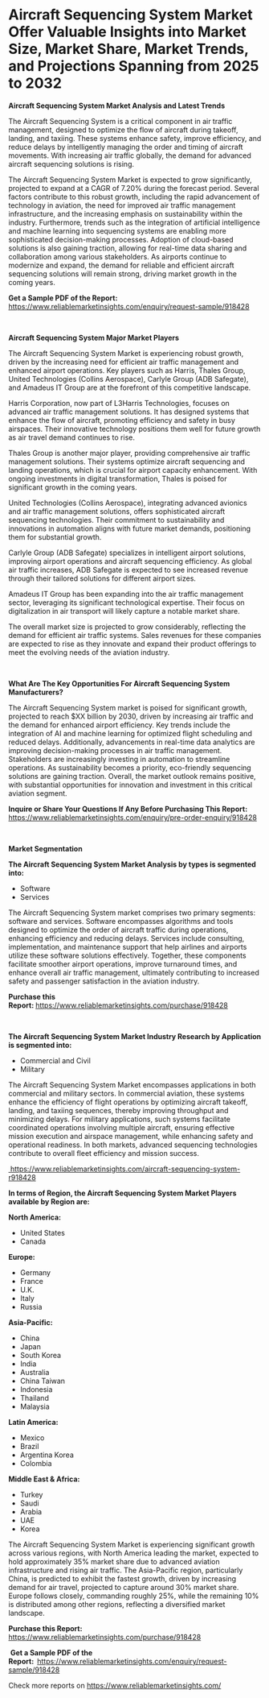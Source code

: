<p><h1>Aircraft Sequencing System Market Offer Valuable Insights into Market Size, Market Share, Market Trends, and Projections Spanning from 2025 to 2032</h1></p><p><strong>Aircraft Sequencing System Market Analysis and Latest Trends</strong></p>
<p><p>The Aircraft Sequencing System is a critical component in air traffic management, designed to optimize the flow of aircraft during takeoff, landing, and taxiing. These systems enhance safety, improve efficiency, and reduce delays by intelligently managing the order and timing of aircraft movements. With increasing air traffic globally, the demand for advanced aircraft sequencing solutions is rising.</p><p>The Aircraft Sequencing System Market is expected to grow significantly, projected to expand at a CAGR of 7.20% during the forecast period. Several factors contribute to this robust growth, including the rapid advancement of technology in aviation, the need for improved air traffic management infrastructure, and the increasing emphasis on sustainability within the industry. Furthermore, trends such as the integration of artificial intelligence and machine learning into sequencing systems are enabling more sophisticated decision-making processes. Adoption of cloud-based solutions is also gaining traction, allowing for real-time data sharing and collaboration among various stakeholders. As airports continue to modernize and expand, the demand for reliable and efficient aircraft sequencing solutions will remain strong, driving market growth in the coming years.</p></p>
<p><strong>Get a Sample PDF of the Report:&nbsp;</strong> <a href="https://www.reliablemarketinsights.com/enquiry/request-sample/918428?utm_campaign=3122&utm_medium=2&utm_source=Github&utm_content=ia&utm_term=05032025&utm_id=aircraft-sequencing-system">https://www.reliablemarketinsights.com/enquiry/request-sample/918428</a></p>
<p>&nbsp;</p>
<p><strong>Aircraft Sequencing System Major Market Players</strong></p>
<p><p>The Aircraft Sequencing System Market is experiencing robust growth, driven by the increasing need for efficient air traffic management and enhanced airport operations. Key players such as Harris, Thales Group, United Technologies (Collins Aerospace), Carlyle Group (ADB Safegate), and Amadeus IT Group are at the forefront of this competitive landscape.</p><p>Harris Corporation, now part of L3Harris Technologies, focuses on advanced air traffic management solutions. It has designed systems that enhance the flow of aircraft, promoting efficiency and safety in busy airspaces. Their innovative technology positions them well for future growth as air travel demand continues to rise.</p><p>Thales Group is another major player, providing comprehensive air traffic management solutions. Their systems optimize aircraft sequencing and landing operations, which is crucial for airport capacity enhancement. With ongoing investments in digital transformation, Thales is poised for significant growth in the coming years.</p><p>United Technologies (Collins Aerospace), integrating advanced avionics and air traffic management solutions, offers sophisticated aircraft sequencing technologies. Their commitment to sustainability and innovations in automation aligns with future market demands, positioning them for substantial growth.</p><p>Carlyle Group (ADB Safegate) specializes in intelligent airport solutions, improving airport operations and aircraft sequencing efficiency. As global air traffic increases, ADB Safegate is expected to see increased revenue through their tailored solutions for different airport sizes.</p><p>Amadeus IT Group has been expanding into the air traffic management sector, leveraging its significant technological expertise. Their focus on digitalization in air transport will likely capture a notable market share.</p><p>The overall market size is projected to grow considerably, reflecting the demand for efficient air traffic systems. Sales revenues for these companies are expected to rise as they innovate and expand their product offerings to meet the evolving needs of the aviation industry.</p></p>
<p>&nbsp;</p>
<p><strong>What Are The Key Opportunities For Aircraft Sequencing System Manufacturers?</strong></p>
<p><p>The Aircraft Sequencing System market is poised for significant growth, projected to reach $XX billion by 2030, driven by increasing air traffic and the demand for enhanced airport efficiency. Key trends include the integration of AI and machine learning for optimized flight scheduling and reduced delays. Additionally, advancements in real-time data analytics are improving decision-making processes in air traffic management. Stakeholders are increasingly investing in automation to streamline operations. As sustainability becomes a priority, eco-friendly sequencing solutions are gaining traction. Overall, the market outlook remains positive, with substantial opportunities for innovation and investment in this critical aviation segment.</p></p>
<p><strong>Inquire or Share Your Questions If Any Before Purchasing This Report:</strong> <a href="https://www.reliablemarketinsights.com/enquiry/pre-order-enquiry/918428?utm_campaign=3122&utm_medium=2&utm_source=Github&utm_content=ia&utm_term=05032025&utm_id=aircraft-sequencing-system">https://www.reliablemarketinsights.com/enquiry/pre-order-enquiry/918428</a></p>
<p>&nbsp;</p>
<p><strong>Market Segmentation</strong></p>
<p><strong>The Aircraft Sequencing System Market Analysis by types is segmented into:</strong></p>
<p><ul><li>Software</li><li>Services</li></ul></p>
<p><p>The Aircraft Sequencing System market comprises two primary segments: software and services. Software encompasses algorithms and tools designed to optimize the order of aircraft traffic during operations, enhancing efficiency and reducing delays. Services include consulting, implementation, and maintenance support that help airlines and airports utilize these software solutions effectively. Together, these components facilitate smoother airport operations, improve turnaround times, and enhance overall air traffic management, ultimately contributing to increased safety and passenger satisfaction in the aviation industry.</p></p>
<p><strong>Purchase this Report:&nbsp;</strong><a href="https://www.reliablemarketinsights.com/purchase/918428?utm_campaign=3122&utm_medium=2&utm_source=Github&utm_content=ia&utm_term=05032025&utm_id=aircraft-sequencing-system">https://www.reliablemarketinsights.com/purchase/918428</a></p>
<p>&nbsp;</p>
<p><strong>The Aircraft Sequencing System Market Industry Research by Application is segmented into:</strong></p>
<p><ul><li>Commercial and Civil</li><li>Military</li></ul></p>
<p><p>The Aircraft Sequencing System Market encompasses applications in both commercial and military sectors. In commercial aviation, these systems enhance the efficiency of flight operations by optimizing aircraft takeoff, landing, and taxiing sequences, thereby improving throughput and minimizing delays. For military applications, such systems facilitate coordinated operations involving multiple aircraft, ensuring effective mission execution and airspace management, while enhancing safety and operational readiness. In both markets, advanced sequencing technologies contribute to overall fleet efficiency and mission success.</p></p>
<p><a href="https://www.reliablemarketinsights.com/aircraft-sequencing-system-r918428?utm_campaign=3122&utm_medium=2&utm_source=Github&utm_content=ia&utm_term=05032025&utm_id=aircraft-sequencing-system">&nbsp;https://www.reliablemarketinsights.com/aircraft-sequencing-system-r918428</a></p>
<p><strong>In terms of Region, the Aircraft Sequencing System Market Players available by Region are:</strong></p>
<p>
    <p> <strong> North America: </strong>
        <ul>
            <li>United States</li>
            <li>Canada</li>
        </ul>
        </p> 
    <p> <strong> Europe: </strong>
        <ul>
            <li>Germany</li>
            <li>France</li>
            <li>U.K.</li>
            <li>Italy</li>
            <li>Russia</li>
        </ul>
        </p> 
    <p> <strong> Asia-Pacific: </strong>
        <ul>
            <li>China</li>
            <li>Japan</li>
            <li>South Korea</li>
            <li>India</li>
            <li>Australia</li>
            <li>China Taiwan</li>
            <li>Indonesia</li>
            <li>Thailand</li>
            <li>Malaysia</li>
        </ul>
        </p> 
    <p> <strong> Latin America: </strong>
        <ul>
            <li>Mexico</li>
            <li>Brazil</li>
            <li>Argentina Korea</li>
            <li>Colombia</li>
        </ul>
        </p> 
    <p> <strong> Middle East & Africa: </strong>
        <ul>
            <li>Turkey</li>
            <li>Saudi</li>
            <li>Arabia</li>
            <li>UAE</li>
            <li>Korea</li>
        </ul>
    </p>
    </p>
<p><p>The Aircraft Sequencing System Market is experiencing significant growth across various regions, with North America leading the market, expected to hold approximately 35% market share due to advanced aviation infrastructure and rising air traffic. The Asia-Pacific region, particularly China, is predicted to exhibit the fastest growth, driven by increasing demand for air travel, projected to capture around 30% market share. Europe follows closely, commanding roughly 25%, while the remaining 10% is distributed among other regions, reflecting a diversified market landscape.</p></p>
<p><strong>Purchase this Report: </strong><a href="https://www.reliablemarketinsights.com/purchase/918428?utm_campaign=3122&utm_medium=2&utm_source=Github&utm_content=ia&utm_term=05032025&utm_id=aircraft-sequencing-system">https://www.reliablemarketinsights.com/purchase/918428</a></p>
<p>&nbsp;<strong>Get a Sample PDF of the Report:&nbsp;&nbsp;</strong><a href="https://www.reliablemarketinsights.com/enquiry/request-sample/918428?utm_campaign=3122&utm_medium=2&utm_source=Github&utm_content=ia&utm_term=05032025&utm_id=aircraft-sequencing-system">https://www.reliablemarketinsights.com/enquiry/request-sample/918428</a></p>
<p><strong></strong></p>
<p>Check more reports on <a href="https://www.reliablemarketinsights.com/?utm_campaign=3122&utm_medium=2&utm_source=Github&utm_content=ia&utm_term=05032025&utm_id=aircraft-sequencing-system">https://www.reliablemarketinsights.com/</a></p>